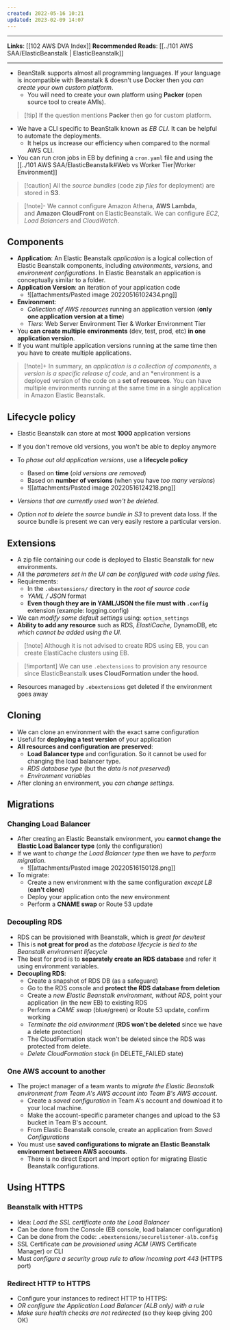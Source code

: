 ```yaml
---
created: 2022-05-16 10:21
updated: 2023-02-09 14:07
---
```

---
**Links**: [[102 AWS DVA Index]]
**Recommended Reads**: [[../101 AWS SAA/ElasticBeanstalk | ElasticBeanstalk]]

---
- BeanStalk supports almost all programming languages. If your language is incompatible with Beanstalk & doesn't use Docker then you *can create your own custom platform*.
	- You will need to create your own platform using **Packer** (open source tool to create AMIs). 

> [!tip] If the question mentions **Packer** then go for custom platform.

- We have a CLI specific to BeanStalk known as *EB CLI*. It can be helpful to automate the deployments.
	- It helps us increase our efficiency when compared to the normal AWS CLI.
- You can run cron jobs in EB by defining a `cron.yaml` file and using the [[../101 AWS SAA/ElasticBeanstalk#Web vs Worker Tier|Worker Environment]] 

> [!caution] All the *source bundles* (code *zip files* for deployment) are stored in **S3**.

> [!note]- We cannot configure Amazon Athena, **AWS Lambda**, and **Amazon CloudFront** on ElasticBeanstalk.
> We can configure *EC2*, *Load Balancers* and *CloudWatch*.

## Components
- **Application**: An Elastic Beanstalk _application_ is a logical collection of Elastic Beanstalk components, including _environments_, _versions_, and _environment configurations_. In Elastic Beanstalk an application is conceptually similar to a folder.
- **Application Version**: an iteration of your application code 
	- ![[attachments/Pasted image 20220516102434.png]]
- **Environment**:
	- *Collection of AWS resources* running an application version (**only one application version at a time**)
	- *Tiers*: Web Server Environment Tier & Worker Environment Tier
- You **can create multiple environments** (dev, test, prod, etc) **in one application version**. 
- If you want multiple application versions running at the same time then you have to create multiple applications.

> [!note]+ In summary, an *application is a collection of components*, a *version is a specific release of code*, and an *environment is a deployed version of the code on a **set of resources**.
> You can have multiple environments running at the same time in a single application in Amazon Elastic Beanstalk. 

## Lifecycle policy
- Elastic Beanstalk can store at most **1000** application versions
- If you don't remove old versions, you won't be able to deploy anymore
- To *phase out old application versions*, use a **lifecycle policy**
	- Based on **time** (*old versions are removed*)
	- Based on **number of versions** (when you have *too many versions*)
	- ![[attachments/Pasted image 20220516124218.png]]

- *Versions that are currently used won't be deleted*.
- *Option not to delete* the *source bundle in S3* to prevent data loss. If the source bundle is present we can very easily restore a particular version.

## Extensions
- A zip file containing our code is deployed to Elastic Beanstalk for new environments.
- All the *parameters set in the UI can be configured with code using files*.
- Requirements:
	- In the `.ebextensions/` directory in the *root of source code*
	- *YAML / JSON* format
	- **Even though they are in YAML/JSON the file must with `.config`** extension (example: logging.config)
- We can *modify some default settings* using: `option_settings`
- **Ability to add any resource** such as RDS, *ElastiCache*, DynamoDB, etc *which cannot be added using the UI*.

> [!note] Although it is not advised to create RDS using EB, you can create ElastiCache clusters using EB.

> [!important] We can use `.ebextensions` to provision any resource since ElasticBeanstalk **uses CloudFormation under the hood**.

- Resources managed by `.ebextensions` get deleted if the environment goes away

## Cloning
- We can clone an environment with the exact same configuration
- Useful for **deploying a test version** of your application
- **All resources and configuration are preserved**:
	- **Load Balancer type** and configuration. So it cannot be used for changing the load balancer type.
	- *RDS database type* (but the *data is not preserved*)
	- *Environment variables*
- After cloning an environment, you *can change settings*.

## Migrations 
### Changing Load Balancer
- After creating an Elastic Beanstalk environment, you **cannot change the Elastic Load Balancer type** (only the configuration)
- If we want to *change the Load Balancer type* then we have to *perform migration*.
	- ![[attachments/Pasted image 20220516150128.png]]
- To migrate:
	- Create a new environment with the same configuration *except LB* (**can't clone**)
	- Deploy your application onto the new environment
	- Perform a **CNAME swap** or Route 53 update

### Decoupling RDS
- RDS can be provisioned with Beanstalk, which is *great for dev/test*
- This is **not great for prod** as the *database lifecycle is tied to the Beanstalk environment lifecycle*
- The best for prod is to **separately create an RDS database** and refer it using environment variables.
- **Decoupling RDS**:
	- Create a snapshot of RDS DB (as a safeguard)
	- Go to the RDS console and **protect the RDS database from deletion**
	- Create a *new Elastic Beanstalk environment, without RDS*, point your application (in the new EB) to existing RDS
	- Perform a *CAME swap* (blue/green) or Route 53 update, confirm working
	- *Terminate the old environment* (**RDS won't be deleted** since we have a delete protection) 
	- The CloudFormation stack won't be deleted since the RDS was protected from delete. 
	- *Delete CloudFormation stack* (in DELETE_FAILED state)

### One AWS account to another
- The project manager of a team wants to *migrate the Elastic Beanstalk environment from Team A's AWS account into Team B's AWS account*.
	- Create a *saved configuration* in Team A's account and download it to your local machine.
	- Make the account-specific parameter changes and upload to the S3 bucket in Team B's account. 
	- From Elastic Beanstalk console, create an application from *Saved Configurations*
- You must use **saved configurations to migrate an Elastic Beanstalk environment between AWS accounts**.
	- There is no direct Export and Import option for migrating Elastic Beanstalk configurations.

## Using HTTPS
### Beanstalk with HTTPS
- Idea: *Load the SSL certificate onto the Load Balancer*
- Can be done from the Console (EB console, load balancer configuration)
- Can be done from the code: `.ebextensions/securelistener-alb.config`
- SSL Certificate *can be provisioned using ACM* (AWS Certificate Manager) or CLI
- Must *configure a security group rule to allow incoming port 443* (HTTPS port)

### Redirect HTTP to HTTPS
- Configure your instances to redirect HTTP to HTTPS:
- *OR configure the Application Load Balancer (ALB only) with a rule* 
- *Make sure health checks are not redirected* (so they keep giving 200 OK)